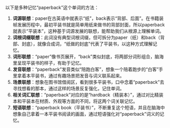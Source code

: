 以下是多种记忆“paperback”这个单词的方法：
1. **词源联想**：paper在古英语中就表示“纸”，back表示“背部、后面”。在书籍装帧发展历程中，最初平装书就是简单用纸来做书的背部封面，所以paperback就表示“平装本”，这种基于词源发展的联想，能帮助我们从根源上理解单词。
2. **词根词缀联想**：此词没有典型词根词缀，但可拆分为paper（纸）和back（背部、封底），就像合成词，“纸做的封底”代表了平装书，以这种方式理解记忆。
3. **词形联想**：“paper”像书页展开，“back”类似封底，将两部分词形组合，脑海里呈现平装书的样子，有助于记忆。
4. **发音联想**：“paperback”发音类似“陪跑白客”，想象一个陪着跑步的“白客”手里拿着本平装书，通过有趣场景把发音与词义联系起来。
5. **场景联想**：想象在图书馆借阅区，看到很多平装书，口中念着“paperback”去寻找想看的那本，通过这样的场景反复强化，记住单词。
6. **相关词汇联想**：“paperback”对应的是“hardback（精装本）”，通过对比精装本和平装本在材质、外观等方面的不同，将这两个词关联记忆。
7. **短语联想**：“paperback book（平装书）”，不断重复这个短语，并且在脑海中想象自己拿着一本平装书阅读的画面，通过短语强化对“paperback”词义的记忆。 